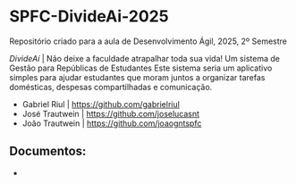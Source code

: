 # SPFC-DivideAi-2025
Repositório criado para a aula de Desenvolvimento Ágil, 2025, 2º Semestre

*DivideAí* | Não deixe a faculdade atrapalhar toda sua vida!
Um sistema de Gestão para Repúblicas de Estudantes
Este sistema seria um aplicativo simples para ajudar estudantes que moram juntos a organizar tarefas domésticas, despesas compartilhadas e comunicação.

 - Gabriel Riul   | https://github.com/gabrielriul
 - José Trautwein | https://github.com/joselucasnt
 - João Trautwein | https://github.com/joaogntspfc

Documentos:
- 
- 

